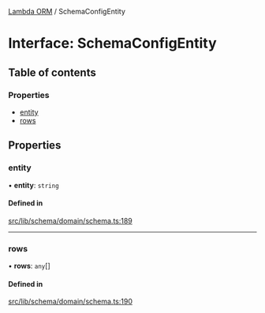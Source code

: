 [Lambda ORM](../README.md) / SchemaConfigEntity

# Interface: SchemaConfigEntity

## Table of contents

### Properties

- [entity](SchemaConfigEntity.md#entity)
- [rows](SchemaConfigEntity.md#rows)

## Properties

### entity

• **entity**: `string`

#### Defined in

[src/lib/schema/domain/schema.ts:189](https://github.com/FlavioLionelRita/lambdaorm/blob/2b71fadd/src/lib/schema/domain/schema.ts#L189)

___

### rows

• **rows**: `any`[]

#### Defined in

[src/lib/schema/domain/schema.ts:190](https://github.com/FlavioLionelRita/lambdaorm/blob/2b71fadd/src/lib/schema/domain/schema.ts#L190)
